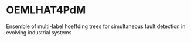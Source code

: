 # OEMLHAT4PdM
Ensemble of multi-label hoeffding trees for simultaneous fault detection in evolving industrial systems
